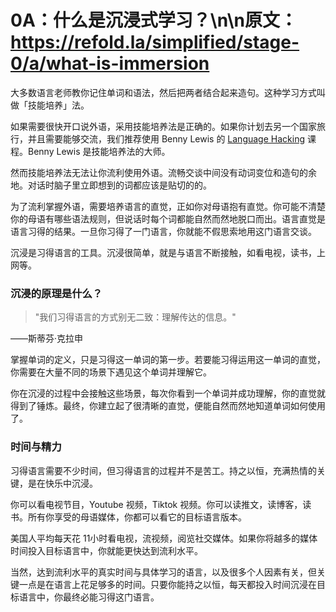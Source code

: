 # 0A：什么是沉浸式学习？\n\n原文：https://refold.la/simplified/stage-0/a/what-is-immersion

大多数语言老师教你记住单词和语法，然后把两者结合起来造句。这种学习方式叫做「技能培养」法。

如果需要很快开口说外语，采用技能培养法是正确的。如果你计划去另一个国家旅行，并且需要能够交流，我们推荐使用 Benny Lewis 的 [Language Hacking](https://languagehacking.com/books/) 课程。Benny Lewis 是技能培养法的大师。

然而技能培养法无法让你流利使用外语。流畅交谈中间没有动词变位和造句的余地。对话时脑子里立即想到的词都应该是贴切的的。

为了流利掌握外语，需要培养语言的直觉，正如你对母语抱有直觉。你可能不清楚你的母语有哪些语法规则，但说话时每个词都能自然而然地脱口而出。语言直觉是语言习得的结果。一旦你习得了一门语言，你就能不假思索地用这门语言交谈。

沉浸是习得语言的工具。沉浸很简单，就是与语言不断接触，如看电视，读书，上网等。

### 沉浸的原理是什么？

> "我们习得语言的方式别无二致：理解传达的信息。"

——斯蒂芬·克拉申

掌握单词的定义，只是习得这一单词的第一步。若要能习得运用这一单词的直觉，你需要在大量不同的场景下遇见这个单词并理解它。

你在沉浸的过程中会接触这些场景，每次你看到一个单词并成功理解，你的直觉就得到了锤炼。最终，你建立起了很清晰的直觉，便能自然而然地知道单词如何使用了。 

### 时间与精力

习得语言需要不少时间，但习得语言的过程并不是苦工。持之以恒，充满热情的关键，是在快乐中沉浸。

你可以看电视节目，Youtube 视频，Tiktok 视频。你可以读推文，读博客，读书。所有你享受的母语媒体，你都可以看它的目标语言版本。

美国人平均每天花 11小时看电视，流视频，阅览社交媒体。如果你将越多的媒体时间投入目标语言中，你就能更快达到流利水平。

当然，达到流利水平的真实时间与具体学习的语言，以及很多个人因素有关，但关键一点是在语言上花足够多的时间。只要你能持之以恒，每天都投入时间沉浸在目标语言中，你最终必能习得这门语言。